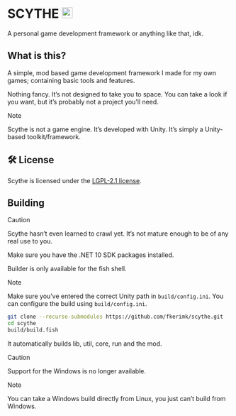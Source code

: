 # SCYTHE <img width="24" height="24" alt="icon" src="https://fkerimk.com/scythe/icon.png" />

A personal game development framework or anything like that, idk.

## What is this?

A simple, mod based game development framework I made for my own games; containing basic tools and features.

Nothing fancy. It’s not designed to take you to space. You can take a look if you want, but it’s probably not a project you’ll need.

> [!NOTE]  
> Scythe is not a game engine. It’s developed with Unity. It’s simply a Unity-based toolkit/framework.

## 🛠 License

Scythe is licensed under the [LGPL-2.1 license](./LICENSE).

## Building

> [!CAUTION] 
> Scythe hasn’t even learned to crawl yet. It’s not mature enough to be of any real use to you.

Make sure you have the .NET 10 SDK packages installed.

Builder is only available for the fish shell.

> [!NOTE] 
> Make sure you’ve entered the correct Unity path in `build/config.ini`. You can configure the build using `build/config.ini`.

```bash
git clone --recurse-submodules https://github.com/fkerimk/scythe.git
cd scythe
build/build.fish
```

It automatically builds lib, util, core, run and the mod.

> [!CAUTION]  
> Support for the Windows is no longer available.

> [!NOTE]  
> You can take a Windows build directly from Linux, you just can’t build from Windows.